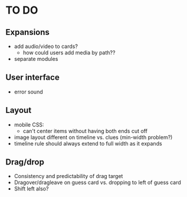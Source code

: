 # TO DO

## Expansions
- add audio/video to cards?
    - how could users add media by path??
- separate modules

## User interface
- error sound

## Layout
- mobile CSS: 
    - can't center items without having both ends cut off
- image layout different on timeline vs. clues (min-width problem?)
- timeline rule should always extend to full width as it expands

## Drag/drop
- Consistency and predictability of drag target
- Dragover/dragleave on guess card vs. dropping to left of guess card
- Shift left also?
